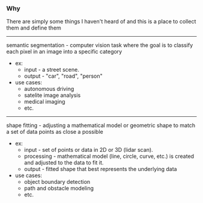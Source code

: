 ### Why
There are simply some things I haven't heard of and this is a place to collect them and define them

---

semantic segmentation - computer vision task where the goal is to classify each pixel in an image into a specific category
  * ex:
    * input - a street scene.
    * output - "car", "road", "person"
  * use cases:
    * autonomous driving
    * satelite image analysis
    * medical imaging
    * etc.

---

shape fitting - adjusting a mathematical model or geometric shape to match a set of data points as close a possible
  * ex:
    * input - set of points or data in 2D or 3D (lidar scan).
    * processing - mathematical model (line, circle, curve, etc.) is created and adjusted to the data to fit it.
    * output - fitted shape that best represents the underlying data
  * use cases:
    * object boundary detection
    * path and obstacle modeling
    * etc.
